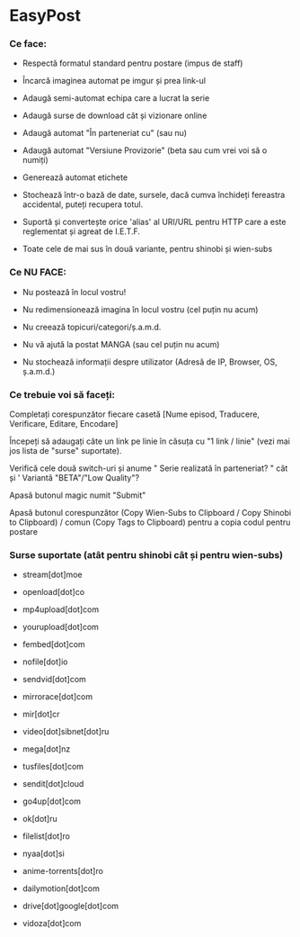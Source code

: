 # EasyPost

### Ce face:

- Respectă formatul standard pentru postare (impus de staff)

- Încarcă imaginea automat pe imgur și prea link-ul

- Adaugă semi-automat echipa care a lucrat la serie

- Adaugă surse de download cât și vizionare online

- Adaugă automat "În parteneriat cu" (sau nu)

- Adaugă automat "Versiune Provizorie" (beta sau cum vrei voi să o numiți)

- Generează automat etichete

- Stochează într-o bază de date, sursele, dacă cumva închideți fereastra accidental, puteți recupera totul.

- Suportă și convertește orice 'alias' al URI/URL pentru HTTP care a este reglementat și agreat de I.E.T.F.

- Toate cele de mai sus în două variante, pentru shinobi și wien-subs

### Ce NU FACE:

- Nu postează în locul vostru!

- Nu redimensionează imagina în locul vostru (cel puțin nu acum)

- Nu creează topicuri/categori/ș.a.m.d.

- Nu vă ajută la postat MANGA (sau cel puțin nu acum)

- Nu stochează informații despre utilizator (Adresă de IP, Browser, OS, ș.a.m.d.)

### Ce trebuie voi să faceți:

Completați corespunzător fiecare casetă [Nume episod, Traducere, Verificare, Editare, Encodare]

Începeți să adaugați câte un link pe linie în căsuța cu "1 link / linie" (vezi mai jos lista de "surse" suportate).

Verifică cele două switch-uri și anume " Serie realizată în parteneriat? " cât și ' Variantă "BETA"/"Low Quality"? 

Apasă butonul magic numit "Submit"

Apasă butonul corespunzător (Copy Wien-Subs to Clipboard / Copy Shinobi to Clipboard) / comun (Copy Tags to Clipboard) pentru a copia codul pentru postare

### Surse suportate (atât pentru shinobi cât și pentru wien-subs)


- stream[dot]moe

- openload[dot]co

- mp4upload[dot]com

- yourupload[dot]com

- fembed[dot]com

- nofile[dot]io

- sendvid[dot]com

- mirrorace[dot]com

- mir[dot]cr

- video[dot]sibnet[dot]ru

- mega[dot]nz

- tusfiles[dot]com

- sendit[dot]cloud

- go4up[dot]com

- ok[dot]ru

- filelist[dot]ro

- nyaa[dot]si

- anime-torrents[dot]ro

- dailymotion[dot]com

- drive[dot]google[dot]com

- vidoza[dot]com